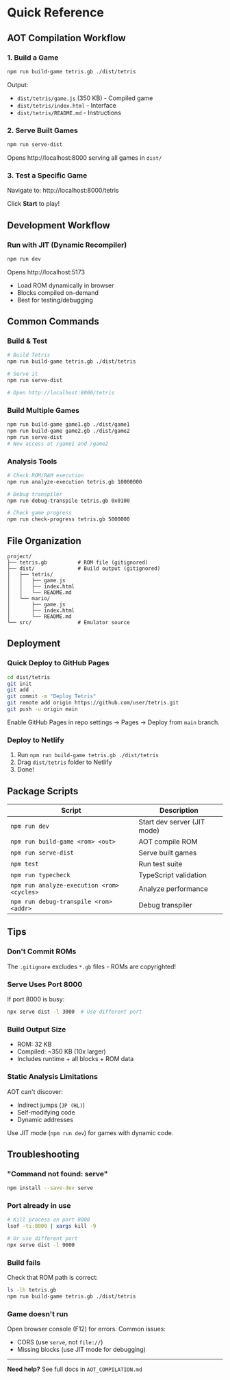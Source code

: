 # Quick Reference

## AOT Compilation Workflow

### 1. Build a Game
```bash
npm run build-game tetris.gb ./dist/tetris
```

Output:
- `dist/tetris/game.js` (350 KB) - Compiled game
- `dist/tetris/index.html` - Interface
- `dist/tetris/README.md` - Instructions

### 2. Serve Built Games
```bash
npm run serve-dist
```

Opens http://localhost:8000 serving all games in `dist/`

### 3. Test a Specific Game
Navigate to: http://localhost:8000/tetris

Click **Start** to play!

## Development Workflow

### Run with JIT (Dynamic Recompiler)
```bash
npm run dev
```

Opens http://localhost:5173
- Load ROM dynamically in browser
- Blocks compiled on-demand
- Best for testing/debugging

## Common Commands

### Build & Test
```bash
# Build Tetris
npm run build-game tetris.gb ./dist/tetris

# Serve it
npm run serve-dist

# Open http://localhost:8000/tetris
```

### Build Multiple Games
```bash
npm run build-game game1.gb ./dist/game1
npm run build-game game2.gb ./dist/game2
npm run serve-dist
# Now access at /game1 and /game2
```

### Analysis Tools
```bash
# Check ROM/RAM execution
npm run analyze-execution tetris.gb 10000000

# Debug transpiler
npm run debug-transpile tetris.gb 0x0100

# Check game progress
npm run check-progress tetris.gb 5000000
```

## File Organization

```
project/
├── tetris.gb          # ROM file (gitignored)
├── dist/              # Build output (gitignored)
│   ├── tetris/
│   │   ├── game.js
│   │   ├── index.html
│   │   └── README.md
│   └── mario/
│       ├── game.js
│       ├── index.html
│       └── README.md
└── src/               # Emulator source
```

## Deployment

### Quick Deploy to GitHub Pages
```bash
cd dist/tetris
git init
git add .
git commit -m "Deploy Tetris"
git remote add origin https://github.com/user/tetris.git
git push -u origin main
```

Enable GitHub Pages in repo settings → Pages → Deploy from `main` branch.

### Deploy to Netlify
1. Run `npm run build-game tetris.gb ./dist/tetris`
2. Drag `dist/tetris` folder to Netlify
3. Done!

## Package Scripts

| Script | Description |
|--------|-------------|
| `npm run dev` | Start dev server (JIT mode) |
| `npm run build-game <rom> <out>` | AOT compile ROM |
| `npm run serve-dist` | Serve built games |
| `npm test` | Run test suite |
| `npm run typecheck` | TypeScript validation |
| `npm run analyze-execution <rom> <cycles>` | Analyze performance |
| `npm run debug-transpile <rom> <addr>` | Debug transpiler |

## Tips

### Don't Commit ROMs
The `.gitignore` excludes `*.gb` files - ROMs are copyrighted!

### Serve Uses Port 8000
If port 8000 is busy:
```bash
npx serve dist -l 3000  # Use different port
```

### Build Output Size
- ROM: 32 KB
- Compiled: ~350 KB (10x larger)
- Includes runtime + all blocks + ROM data

### Static Analysis Limitations
AOT can't discover:
- Indirect jumps (`JP (HL)`)
- Self-modifying code
- Dynamic addresses

Use JIT mode (`npm run dev`) for games with dynamic code.

## Troubleshooting

### "Command not found: serve"
```bash
npm install --save-dev serve
```

### Port already in use
```bash
# Kill process on port 8000
lsof -ti:8000 | xargs kill -9

# Or use different port
npx serve dist -l 9000
```

### Build fails
Check that ROM path is correct:
```bash
ls -lh tetris.gb
npm run build-game tetris.gb ./dist/tetris
```

### Game doesn't run
Open browser console (F12) for errors. Common issues:
- CORS (use `serve`, not `file://`)
- Missing blocks (use JIT mode for debugging)

---

**Need help?** See full docs in `AOT_COMPILATION.md`
